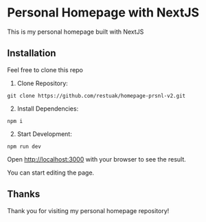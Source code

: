 # Personal Homepage with NextJS



This is my personal homepage built with NextJS

## Installation

Feel free to clone this repo
1. Clone Repository:

```
git clone https://github.com/restuak/homepage-prsnl-v2.git
```
2. Install Dependencies:

```
npm i
```
2. Start Development:

```
npm run dev
```


Open [http://localhost:3000](http://localhost:3000) with your browser to see the result.

You can start editing the page.

## Thanks
Thank you for visiting my personal homepage repository!
